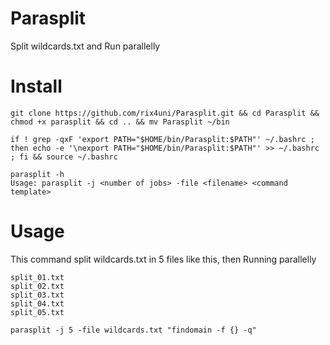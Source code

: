 # Parasplit
 Split wildcards.txt and Run parallelly

# Install
```
git clone https://github.com/rix4uni/Parasplit.git && cd Parasplit && chmod +x parasplit && cd .. && mv Parasplit ~/bin
```

```
if ! grep -qxF 'export PATH="$HOME/bin/Parasplit:$PATH"' ~/.bashrc ; then echo -e '\nexport PATH="$HOME/bin/Parasplit:$PATH"' >> ~/.bashrc ; fi && source ~/.bashrc
```

```
parasplit -h
Usage: parasplit -j <number of jobs> -file <filename> <command template>
```

# Usage
This command split wildcards.txt in 5 files like this, then Running parallelly
```
split_01.txt
split_02.txt
split_03.txt
split_04.txt
split_05.txt
```

```
parasplit -j 5 -file wildcards.txt "findomain -f {} -q"
```
